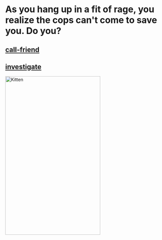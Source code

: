 # As you hang up in a fit of rage, you realize the cops can't come to save you. Do you?

## [call-friend](../../call-friend/call-friend.md)
## [investigate](../../../investigate/investigate.md)

<img src="https://comps.canstockphoto.com/angry-businesswoman-hanging-up-the-phone-pictures_csp15769883.jpg" alt="Kitten"
	title="A cute kitten" width="300" height="500" />
